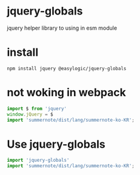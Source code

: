 # jquery-globals

jquery helper library to using in esm module 

# install 

```
npm install jquery @easylogic/jquery-globals
```


# not woking in webpack 

```js
import $ from 'jquery'
window.jQuery = $ 
import 'summernote/dist/lang/summernote-ko-KR'; 
```

# Use jquery-globals  

```js
import 'jquery-globals'
import 'summernote/dist/lang/summernote-ko-KR'; 
```


